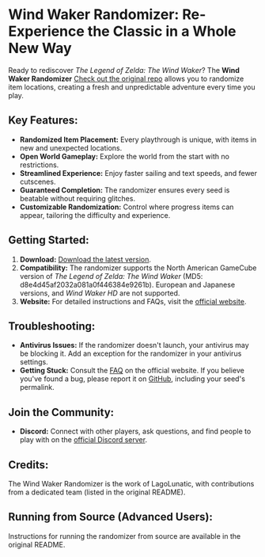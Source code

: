 # Wind Waker Randomizer: Re-Experience the Classic in a Whole New Way

Ready to rediscover *The Legend of Zelda: The Wind Waker*? The **Wind Waker Randomizer** [Check out the original repo](https://github.com/LagoLunatic/wwrando) allows you to randomize item locations, creating a fresh and unpredictable adventure every time you play.

## Key Features:

*   **Randomized Item Placement:** Every playthrough is unique, with items in new and unexpected locations.
*   **Open World Gameplay:** Explore the world from the start with no restrictions.
*   **Streamlined Experience:** Enjoy faster sailing and text speeds, and fewer cutscenes.
*   **Guaranteed Completion:** The randomizer ensures every seed is beatable without requiring glitches.
*   **Customizable Randomization:** Control where progress items can appear, tailoring the difficulty and experience.

## Getting Started:

1.  **Download:** [Download the latest version](https://github.com/LagoLunatic/wwrando/releases/latest).
2.  **Compatibility:** The randomizer supports the North American GameCube version of *The Legend of Zelda: The Wind Waker* (MD5: d8e4d45af2032a081a0f446384e9261b). European and Japanese versions, and *Wind Waker HD* are not supported.
3.  **Website:** For detailed instructions and FAQs, visit the [official website](https://lagolunatic.github.io/wwrando/).

## Troubleshooting:

*   **Antivirus Issues:** If the randomizer doesn't launch, your antivirus may be blocking it. Add an exception for the randomizer in your antivirus settings.
*   **Getting Stuck:** Consult the [FAQ](https://lagolunatic.github.io/wwrando/faq/) on the official website. If you believe you've found a bug, please report it on [GitHub](https://github.com/LagoLunatic/wwrando/issues), including your seed's permalink.

## Join the Community:

*   **Discord:** Connect with other players, ask questions, and find people to play with on the [official Discord server](https://discord.gg/r2963mt).

## Credits:

The Wind Waker Randomizer is the work of LagoLunatic, with contributions from a dedicated team (listed in the original README).

## Running from Source (Advanced Users):

Instructions for running the randomizer from source are available in the original README.